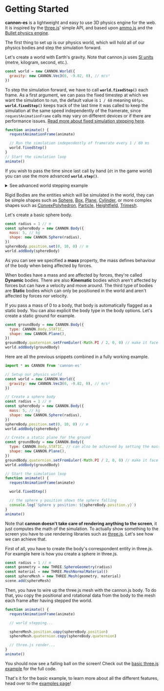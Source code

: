 # Getting Started

**cannon-es** is a lightweight and easy to use 3D physics engine for the web.
It is inspired by the [three.js](https://github.com/mrdoob/three.js/)' simple API, and based upon [ammo.js](https://github.com/kripken/ammo.js/) and the [Bullet physics engine](https://github.com/bulletphysics/bullet3).

The first thing to set up is our physics world, which will hold all of our physics bodies and step the simulation forward.

Let's create a world with Earth's gravity. Note that cannon.js uses [SI units](https://en.wikipedia.org/wiki/International_System_of_Units) (metre, kilogram, second, etc.).

```js
const world = new CANNON.World({
  gravity: new CANNON.Vec3(0, -9.82, 0), // m/s²
})
```

To step the simulation forward, we have to call **`world.fixedStep()`** each frame.
As a first argument, we can pass the fixed timestep at which we want the simulation to run, the default value is `1 / 60` meaning `60fps`.
**`world.fixedStep()`** keeps track of the last time it was called to keep the simulation at the same speed independently of the framerate, since `requestAnimationFrame` calls may vary on different devices or if there are performance issues. [Read more about fixed simulation stepping here](https://gafferongames.com/post/fix_your_timestep/).

```js
function animate() {
  requestAnimationFrame(animate)

  // Run the simulation independently of framerate every 1 / 60 ms
  world.fixedStep()
}
// Start the simulation loop
animate()
```

If you wish to pass the time since last call by hand (`dt` in the game world) you can use the more advanced **`world.step()`**.

<details>
<summary>See advanced world stepping example</summary>

```js
const timeStep = 1 / 60 // seconds
let lastCallTime
function animate() {
  requestAnimationFrame(animate)

  const time = performance.now() / 1000 // seconds
  if (!lastCallTime) {
    world.step(timeStep)
  } else {
    const dt = time - lastCallTime
    world.step(timeStep, dt)
  }
  lastCallTime = time
}
// Start the simulation loop
animate()
```

</details>

Rigid Bodies are the entities which will be simulated in the world, they can be simple shapes such as [Sphere](classes/sphere), [Box](classes/box), [Plane](classes/plane), [Cylinder](classes/cylinder), or more complex shapes such as [ConvexPolyhedron](classes/convexpolyhedron), [Particle](classes/particle), [Heightfield](classes/heightfield), [Trimesh](classes/trimesh).

Let's create a basic sphere body.

```js
const radius = 1 // m
const sphereBody = new CANNON.Body({
  mass: 5, // kg
  shape: new CANNON.Sphere(radius),
})
sphereBody.position.set(0, 10, 0) // m
world.addBody(sphereBody)
```

As you can see we specified a **mass** property, the mass defines behaviour of the body when being affected by forces.

When bodies have a mass and are affected by forces, they're called **Dynamic** bodies. There are also **Kinematic** bodies which aren't affected by forces but can have a velocity and move around. The third type of bodies are **Static** bodies which can only be positioned in the world and aren't affected by forces nor velocity.

If you pass a mass of 0 to a body, that body is automatically flagged as a static body. You can also explicit the body type in the body options. Let's create a static ground for example.

```js
const groundBody = new CANNON.Body({
  type: CANNON.Body.STATIC,
  shape: new CANNON.Plane(),
})
groundBody.quaternion.setFromEuler(-Math.PI / 2, 0, 0) // make it face up
world.addBody(groundBody)
```

Here are all the previous snippets combined in a fully working example.

```js
import * as CANNON from 'cannon-es'

// Setup our physics world
const world = new CANNON.World({
  gravity: new CANNON.Vec3(0, -9.82, 0), // m/s²
})

// Create a sphere body
const radius = 1 // m
const sphereBody = new CANNON.Body({
  mass: 5, // kg
  shape: new CANNON.Sphere(radius),
})
sphereBody.position.set(0, 10, 0) // m
world.addBody(sphereBody)

// Create a static plane for the ground
const groundBody = new CANNON.Body({
  type: CANNON.Body.STATIC, // can also be achieved by setting the mass to 0
  shape: new CANNON.Plane(),
})
groundBody.quaternion.setFromEuler(-Math.PI / 2, 0, 0) // make it face up
world.addBody(groundBody)

// Start the simulation loop
function animate() {
  requestAnimationFrame(animate)

  world.fixedStep()

  // the sphere y position shows the sphere falling
  console.log(`Sphere y position: ${sphereBody.position.y}`)
}
animate()
```

Note that **cannon doesn't take care of rendering anything to the screen**, it just computes the math of the simulation. To actually show something to the screen you have to use rendering libraries such as [three.js](https://github.com/mrdoob/three.js/). Let's see how we can achieve that.

First of all, you have to create the body's correspondent entity in three.js. For example here is how you create a sphere in three.js.

```js
const radius = 1 // m
const geometry = new THREE.SphereGeometry(radius)
const material = new THREE.MeshNormalMaterial()
const sphereMesh = new THREE.Mesh(geometry, material)
scene.add(sphereMesh)
```

Then, you have to wire up the three.js mesh with the cannon.js body. To do that, you copy the positional and rotational data from the body to the mesh each frame after having stepped the world.

```js
function animate() {
  requestAnimationFrame(animate)

  // world stepping...

  sphereMesh.position.copy(sphereBody.position)
  sphereMesh.quaternion.copy(sphereBody.quaternion)

  // three.js render...
}
animate()
```

You should now see a falling ball on the screen! Check out the [basic three.js example](https://github.com/pmndrs/cannon-es/blob/master/examples/threejs.html) for the full code.

That's it for the basic example, to learn more about all the different features, head over to the [examples page](https://pmndrs.github.io/cannon-es/)!
